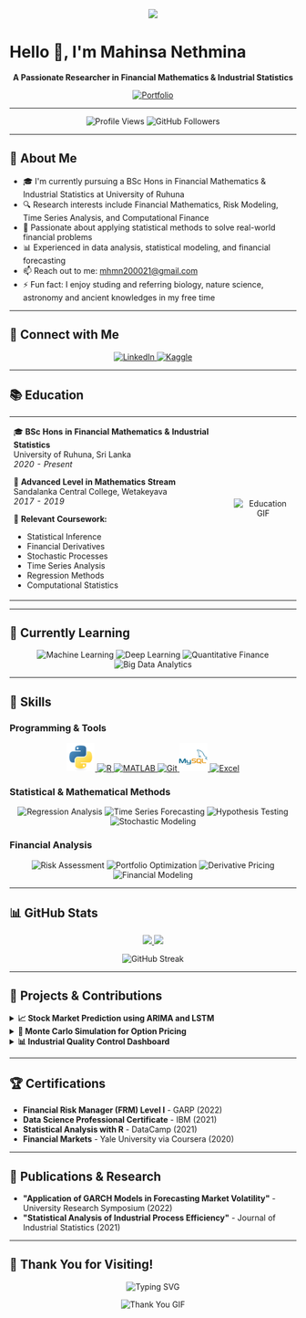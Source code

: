 <p align="center">
  <img src="https://github.com/7oSkaaa/7oSkaaa/blob/main/Images/about_me.gif?raw=true" width="50px">
</p>

# Hello 👋, I'm Mahinsa Nethmina

<p align="center">
  <b>A Passionate Researcher in Financial Mathematics & Industrial Statistics</b>
</p>

<p align="center">
  <a href="https://mhmnp2021.github.io/mnethmina.github.io/" target="_blank">
    <img src="https://img.shields.io/badge/PORTFOLIO-FF5722?style=for-the-badge&logo=todoist&logoColor=white" alt="Portfolio"/>
  </a>
</p>

---

<p align="center">
  <img src="https://komarev.com/ghpvc/?username=mhmnp2021&label=Profile%20views&color=0e75b6&style=flat" alt="Profile Views" />
  <img src="https://img.shields.io/github/followers/mhmnp2021?label=Followers&style=social" alt="GitHub Followers" />
</p>

---

## 📖 About Me

- 🎓 I'm currently pursuing a BSc Hons in Financial Mathematics & Industrial Statistics at University of Ruhuna
- 🔍 Research interests include Financial Mathematics, Risk Modeling, Time Series Analysis, and Computational Finance
- 🌱 Passionate about applying statistical methods to solve real-world financial problems
- 📊 Experienced in data analysis, statistical modeling, and financial forecasting
- 📫 Reach out to me: mhmn200021@gmail.com
- ⚡ Fun fact: I enjoy studing and referring biology, nature science, astronomy and ancient knowledges in my free time

---

## 🌟 Connect with Me

<p align="center">
  <a href="https://www.linkedin.com/in/mhm-n-perera-451284288" target="_blank">
    <img src="https://img.shields.io/badge/LINKEDIN-0A66C2?style=for-the-badge&logo=linkedin&logoColor=white" alt="LinkedIn"/>
  </a>

  <a href="https://kaggle.com/mahinsanethmina" target="_blank">
    <img src="https://img.shields.io/badge/KAGGLE-20BEFF?style=for-the-badge&logo=kaggle&logoColor=white" alt="Kaggle"/>
  </a>
<!--   <a href="https://fb.com/mnethmina" target="_blank">
    <img src="https://img.shields.io/badge/FACEBOOK-1877F2?style=for-the-badge&logo=facebook&logoColor=white" alt="Facebook"/>
  </a>
  <a href="https://twitter.com/m_nethmina" target="_blank">
    <img src="https://img.shields.io/badge/TWITTER-1DA1F2?style=for-the-badge&logo=twitter&logoColor=white" alt="Twitter"/>
  </a> -->
</p>

---

## 📚 Education

<table>
  <tr>
    <td>
      <p>
        🎓 <b>BSc Hons in Financial Mathematics & Industrial Statistics</b><br>
        University of Ruhuna, Sri Lanka<br>
        <i>2020 - Present</i>
      </p>
      <p>
        🏫 <b>Advanced Level in Mathematics Stream</b><br>
        Sandalanka Central College, Wetakeyava<br>
        <i>2017 - 2019</i>
      </p>
      <p>
        📜 <b>Relevant Coursework:</b>
        <ul>
          <li>Statistical Inference</li>
          <li>Financial Derivatives</li>
          <li>Stochastic Processes</li>
          <li>Time Series Analysis</li>
          <li>Regression Methods</li>
          <li>Computational Statistics</li>
        </ul>
      </p>
    </td>
    <td align="center">
      <img src="https://media.giphy.com/media/l46Cy1rHbQ92uuLXa/giphy.gif" width="300px" alt="Education GIF">
    </td>
  </tr>
</table>

---

## 🧠 Currently Learning

<p align="center">
  <img src="https://img.shields.io/badge/MACHINE_LEARNING-4285F4?style=for-the-badge&logo=tensorflow&logoColor=white" alt="Machine Learning"/>
  <img src="https://img.shields.io/badge/DEEP_LEARNING-FF6F00?style=for-the-badge&logo=tensorflow&logoColor=white" alt="Deep Learning"/>
  <img src="https://img.shields.io/badge/QUANTITATIVE_FINANCE-239120?style=for-the-badge&logo=quantconnect&logoColor=white" alt="Quantitative Finance"/>
  <img src="https://img.shields.io/badge/BIG_DATA_ANALYTICS-E25A1C?style=for-the-badge&logo=apache-spark&logoColor=white" alt="Big Data Analytics"/>
</p>

---

## 🔧 Skills

### Programming & Tools
<p align="center">
  <a href="https://www.python.org" target="_blank">
    <img src="https://raw.githubusercontent.com/devicons/devicon/master/icons/python/python-original.svg" alt="Python" width="50"/>
  </a>
  <a href="https://www.r-project.org/" target="_blank">
    <img src="https://www.r-project.org/Rlogo.png" alt="R" width="50"/>
  </a>
  <a href="https://www.mathworks.com/" target="_blank">
    <img src="https://upload.wikimedia.org/wikipedia/commons/2/21/Matlab_Logo.png" alt="MATLAB" width="50"/>
  </a>
  <a href="https://git-scm.com/" target="_blank">
    <img src="https://www.vectorlogo.zone/logos/git-scm/git-scm-icon.svg" alt="Git" width="50"/>
  </a>
  <a href="https://www.mysql.com/" target="_blank">
    <img src="https://raw.githubusercontent.com/devicons/devicon/master/icons/mysql/mysql-original-wordmark.svg" alt="MySQL" width="50"/>
  </a>
  <a href="https://www.microsoft.com/en-us/microsoft-365/excel" target="_blank">
    <img src="https://upload.wikimedia.org/wikipedia/commons/3/34/Microsoft_Office_Excel_%282019%E2%80%93present%29.svg" alt="Excel" width="50"/>
  </a>
</p>

### Statistical & Mathematical Methods
<p align="center">
  <img src="https://img.shields.io/badge/REGRESSION_ANALYSIS-5C2D91?style=for-the-badge" alt="Regression Analysis"/>
  <img src="https://img.shields.io/badge/TIME_SERIES_FORECASTING-007ACC?style=for-the-badge" alt="Time Series Forecasting"/>
  <img src="https://img.shields.io/badge/HYPOTHESIS_TESTING-00979D?style=for-the-badge" alt="Hypothesis Testing"/>
  <img src="https://img.shields.io/badge/STOCHASTIC_MODELING-3DDC84?style=for-the-badge" alt="Stochastic Modeling"/>
</p>

### Financial Analysis
<p align="center">
  <img src="https://img.shields.io/badge/RISK_ASSESSMENT-FF6F00?style=for-the-badge" alt="Risk Assessment"/>
  <img src="https://img.shields.io/badge/PORTFOLIO_OPTIMIZATION-0078D7?style=for-the-badge" alt="Portfolio Optimization"/>
  <img src="https://img.shields.io/badge/DERIVATIVE_PRICING-512BD4?style=for-the-badge" alt="Derivative Pricing"/>
  <img src="https://img.shields.io/badge/FINANCIAL_MODELING-00C7B7?style=for-the-badge" alt="Financial Modeling"/>
</p>

---

## 📊 GitHub Stats

<!-- Using custom-made cards with proper username -->
<div align="center">
  <a href="https://github.com/mhmnp2021">
    <img height="180em" src="https://github-readme-stats-mhmnp2021.vercel.app/api?username=mhmnp2021&show_icons=true&theme=radical&include_all_commits=true&count_private=true"/>
    <img height="180em" src="https://github-readme-stats-mhmnp2021.vercel.app/api/top-langs/?username=mhmnp2021&layout=compact&langs_count=7&theme=radical"/>
  </a>
</div>

<p align="center">
  <img src="https://github-readme-streak-stats.herokuapp.com/?user=mhmnp2021&theme=radical" alt="GitHub Streak" />
</p>

---

## 💼 Projects & Contributions

<details>
<summary><b>📈 Stock Market Prediction using ARIMA and LSTM</b></summary>
<br>
A comparative analysis of traditional time series models (ARIMA) versus deep learning approaches (LSTM) for stock price prediction. Implemented in Python using pandas, statsmodels, and TensorFlow.
<br><br>
<b>Key Features:</b>
<ul>
  <li>Data preprocessing and feature engineering for time series data</li>
  <li>ARIMA model implementation with parameter optimization</li>
  <li>LSTM neural network architecture with TensorFlow</li>
  <li>Performance comparison using RMSE, MAE, and directional accuracy</li>
  <li>Interactive visualization of predictions vs actual prices</li>
</ul>
<br>
<a href="https://github.com/mhmnp2021/stock-prediction">View Project</a>
</details>

<details>
<summary><b>🧮 Monte Carlo Simulation for Option Pricing</b></summary>
<br>
Developed a Monte Carlo simulation framework to price various financial derivatives including European and Asian options. Implemented in R with visualization of convergence patterns.
<br><br>
<b>Key Features:</b>
<ul>
  <li>Implementation of geometric Brownian motion for asset price simulation</li>
  <li>Pricing models for European, Asian, and barrier options</li>
  <li>Variance reduction techniques including antithetic variates and control variates</li>
  <li>Convergence analysis and error estimation</li>
  <li>Interactive dashboard for parameter adjustment and visualization</li>
</ul>
<br>
<a href="https://github.com/mhmnp2021/monte-carlo-options">View Project</a>
</details>

<details>
<summary><b>📊 Industrial Quality Control Dashboard</b></summary>
<br>
Created an interactive dashboard for monitoring industrial processes using statistical process control methods. Built with R Shiny, featuring control charts, capability analysis, and anomaly detection.
<br><br>
<b>Key Features:</b>
<ul>
  <li>Real-time monitoring of process parameters</li>
  <li>Implementation of various control charts (X-bar, R, S, EWMA, CUSUM)</li>
  <li>Process capability indices calculation (Cp, Cpk, Pp, Ppk)</li>
  <li>Automated anomaly detection with alert system</li>
  <li>Historical data analysis and trend visualization</li>
</ul>
<br>
<a href="https://github.com/mhmnp2021/quality-control-dashboard">View Project</a>
</details>

---

## 🏆 Certifications

- **Financial Risk Manager (FRM) Level I** - GARP (2022)
- **Data Science Professional Certificate** - IBM (2021)
- **Statistical Analysis with R** - DataCamp (2021)
- **Financial Markets** - Yale University via Coursera (2020)

---

## 📜 Publications & Research

- **"Application of GARCH Models in Forecasting Market Volatility"** - University Research Symposium (2022)
- **"Statistical Analysis of Industrial Process Efficiency"** - Journal of Industrial Statistics (2021)

---

## 🌌 Thank You for Visiting!

<div align="center">
  <img src="https://readme-typing-svg.herokuapp.com?font=Fira+Code&size=24&pause=1000&color=4C52F7&width=500&lines=Exploring+the+world+through+numbers;Turning+data+into+financial+insights;Keep+Learning+%26+Stay+Curious+%F0%9F%A7%A0" alt="Typing SVG" />
</div>

<p align="center">
  <img src="https://media.giphy.com/media/3oKIPEqDGUULpEU0aQ/giphy.gif" width="200px" alt="Thank You GIF">
</p>
